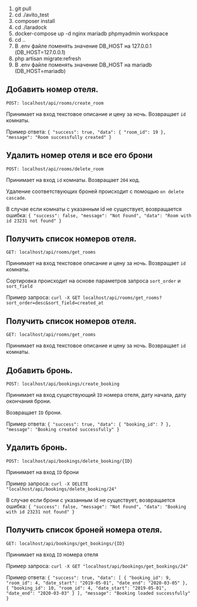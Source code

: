 1. git pull
2. cd ./avito_test
3. composer install
4. cd ./laradock
5. docker-compose up -d nginx mariadb phpmyadmin workspace
6. cd ..
7. В .env файле поменять значение DB_HOST на 127.0.0.1 (DB_HOST=127.0.0.1)
8. php artisan migrate:refresh
9. В .env файле поменять значение DB_HOST на mariadb (DB_HOST=mariadb)

## Добавить номер отеля.
`POST: localhost/api/rooms/create_room`

Принимает на вход текстовое описание и цену за ночь. 
Возвращает `id` комнаты.

Пример ответа:
`{
    "success": true,
    "data": {
        "room_id": 19
    },
    "message": "Room successfully created"
}`

## Удалить номер отеля и все его брони
`POST: localhost/api/rooms/delete_room`

Принимает на вход `id` комнаты.
Возвращает `204` код.

Удаление соответствующих броней происходит с помощью `on delete cascade`.

В случае если комнаты с указанным id не существует, возвращается ошибка:
`{
    "success": false,
    "message": "Not Found",
    "data": "Room with id 23231 not found"
}
`

## Получить список номеров отеля.
`GET: localhost/api/rooms/get_rooms`

Принимает на вход текстовое описание и цену за ночь.
Возвращает `id` комнаты.

Сортировка происходит на основе параметров запроса `sort_order` и `sort_field`

Пример запроса:
`curl -X GET localhost/api/rooms/get_rooms?sort_order=desc&sort_field=created_at`

## Получить список номеров отеля.
`GET: localhost/api/rooms/get_rooms`

Принимает на вход текстовое описание и цену за ночь.
Возвращает `id` комнаты.


## Добавить бронь. 
`POST: localhost/api/bookings/create_booking`

Принимает на вход существующий `ID` номера отеля, дату начала, дату окончания брони. 

Возвращает `ID` брони.

Пример ответа:
`{
    "success": true,
    "data": {
        "booking_id": 7
    },
    "message": "Booking created successfully"
}`

## Удалить бронь.
`POST: localhost/api/bookings/delete_booking/{ID}`

Принимает на вход `ID` брони

Пример запроса: `curl -X DELETE "localhost/api/bookings/delete_booking/24"`

В случае если брони с указанным id не существует, возвращается ошибка:
`{
    "success": false,
    "message": "Not Found",
    "data": "Booking with id 23231 not found"
}
`

## Получить список броней номера отеля.
`GET: localhost/api/bookings/get_bookings/{ID}`

Принимает на вход `ID` номера отеля

Пример запроса: `curl -X GET "localhost/api/bookings/get_bookings/24"`

Пример ответа:
`{
    "success": true,
    "data": [
        {
            "booking_id": 9,
            "room_id": 4,
            "date_start": "2019-05-01",
            "date_end": "2020-03-05"
        },
        {
            "booking_id": 10,
            "room_id": 4,
            "date_start": "2019-05-01",
            "date_end": "2020-03-03"
        }
    ],
    "message": "Booking loaded successfully"
}`
